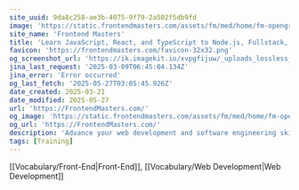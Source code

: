 ```yaml
---
site_uuid: 9da8c258-ae3b-4075-9f79-2a502f5db9fd
image: 'https://static.frontendmasters.com/assets/fm/med/home/fm-opengraph-v3.jpg'
site_name: 'Frontend Masters'
title: 'Learn JavaScript, React, and TypeScript to Node.js, Fullstack, and Backend'
favicon: 'https://frontendmasters.com/favicon-32x32.png'
og_screenshot_url: 'https://ik.imagekit.io/xvpgfijuw/_uploads_lossless_screenshots_20250527_Frontend_Masters_og_screenshot.jpeg'
jina_last_request: '2025-03-09T06:45:04.134Z'
jina_error: 'Error occurred'
og_last_fetch: '2025-05-27T03:05:45.926Z'
date_created: 2025-03-21
date_modified: 2025-05-27
url: 'https://FrontendMasters.com/'
og_image: 'https://static.frontendmasters.com/assets/fm/med/home/fm-opengraph-v3.jpg'
og_url: 'https://FrontendMasters.com/'
description: 'Advance your web development and software engineering skills from front-end to full-stack!'
tags: [Training]
---
```


[[Vocabulary/Front-End|Front-End]], [[Vocabulary/Web Development|Web Development]]
